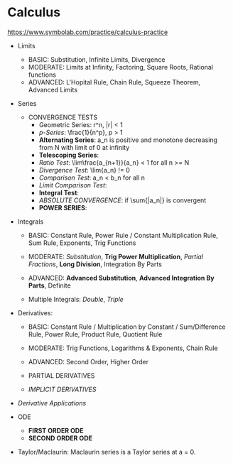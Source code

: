 # Calculus
https://www.symbolab.com/practice/calculus-practice

* Limits
  * BASIC: Substitution, Infinite Limits, Divergence
  * MODERATE: Limits at Infinity, Factoring, Square Roots, Rational functions
  * ADVANCED: L'Hopital Rule, Chain Rule, Squeeze Theorem, Advanced Limits

* Series
  * CONVERGENCE TESTS
      * Geometric Series: r^n, |r| < 1
      * *p-Series*: \frac{1}{n^p}, p > 1
      * **Alternating Series**: a_n is positive and monotone decreasing from N with limit of 0 at infinity
      * **Telescoping Series**:
      * *Ratio Test*: \lim\frac{a_{n+1}}{a_n} < 1 for all n >= N
      * *Divergence Test*: \lim{a_n} != 0
      * *Comparison Test*: a_n < b_n for all n
      * *Limit Comparison Test*:
      * **Integral Test**:
    * *ABSOLUTE CONVERGENCE*: if \sum{|a_n|} is convergent
    * **POWER SERIES**:

* Integrals
  * BASIC: Constant Rule, Power Rule / Constant Multiplication Rule, Sum Rule, Exponents, Trig Functions

  * MODERATE: *Substitution*, **Trig Power Multiplication**, *Partial Fractions*, **Long Division**, Integration By Parts

  * ADVANCED: **Advanced Substitution**, **Advanced Integration By Parts**, Definite

  * Multiple Integrals: *Double*, *Triple*

* Derivatives:
  * BASIC: Constant Rule / Multiplication by Constant / Sum/Difference Rule, Power Rule, Product Rule, Quotient Rule

  * MODERATE: Trig Functions, Logarithms & Exponents, Chain Rule

  * ADVANCED: Second Order, Higher Order

  * PARTIAL DERIVATIVES

  * *IMPLICIT DERIVATIVES*

* *Derivative Applications*

* ODE
  * **FIRST ORDER ODE**
  * **SECOND ORDER ODE**

* Taylor/Maclaurin: Maclaurin series is a Taylor series at a = 0.
